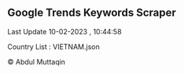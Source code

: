 

## Google Trends Keywords Scraper 
 
Last Update 10-02-2023 , 10:44:58

Country List :
VIETNAM.json



© Abdul Muttaqin 
